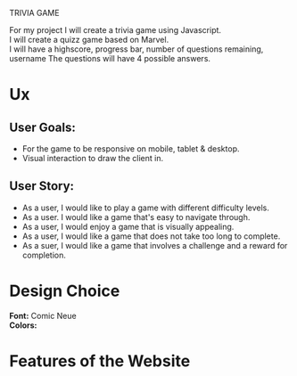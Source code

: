  TRIVIA GAME   

For my project I will create a trivia game using Javascript.  
I will create a quizz game based on Marvel.   
I will have a highscore, progress bar, number of questions remaining, username 
The questions will have 4 possible answers.   



# Ux

## User Goals:
* For the game to be responsive on mobile, tablet & desktop.
* Visual interaction to draw the client in.

## User Story:
* As a user, I would like to play a game with different difficulty levels.
* As a user. I would like a game that's easy to navigate through.
* As a user, I would enjoy a game that is visually appealing.
* As a user, I would like a game that does not take too long to complete.
* As a suer, I would like a game that involves a challenge and a reward for completion.


# Design Choice  
**Font:** Comic Neue   
**Colors:** 

# Features of the Website
